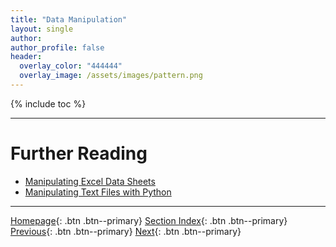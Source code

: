 ```yaml
---
title: "Data Manipulation"
layout: single
author:
author_profile: false
header:
  overlay_color: "444444"
  overlay_image: /assets/images/pattern.png
---
```


{% include toc %}









___
# Further Reading
* [Manipulating Excel Data Sheets](02A-0-manipulate-excel-sheets)
* [Manipulating Text Files with Python](02B-0-manipulate-data-with-python)


___

[Homepage](../index.md){: .btn  .btn--primary}
[Section Index](00-DataParsing-LandingPage){: .btn  .btn--primary}
[Previous](01B-3-tutorial-mount-remote-folder){: .btn  .btn--primary}
[Next](02A-0-manipulate-excel-sheets){: .btn  .btn--primary}
